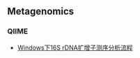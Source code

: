 ## Metagenomics

### QIIME

* [Windows下16S rDNA扩增子测序分析流程](http://blog.ligene.cn/2019/06/08/win16s-pipeline/)
